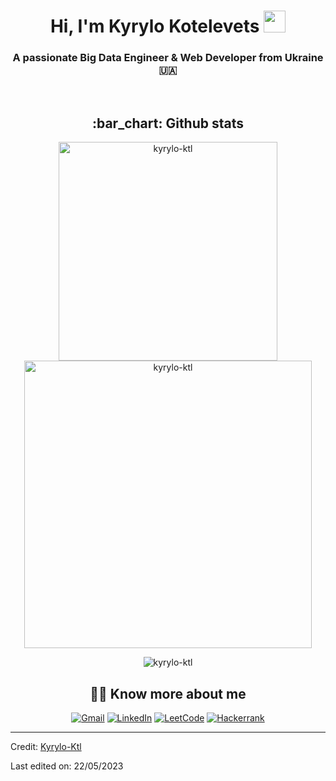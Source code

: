 <h1 align="center"><b>Hi, I'm Kyrylo Kotelevets </b><img src="https://media.giphy.com/media/hvRJCLFzcasrR4ia7z/giphy.gif" width="35"></h1>

<h3 align="center">A passionate Big Data Engineer & Web Developer from Ukraine 🇺🇦</h3>
<br/>



<h2 align="center">:bar_chart: Github stats</h2>
 
<p align="center">
  <img align="center" src="https://github-readme-stats.vercel.app/api/top-langs?username=kyrylo-ktl&show_icons=true&locale=en&layout=compact&hide=jupyter%20notebook" alt="kyrylo-ktl" width="350"/>
  <img align="center" src="https://github-readme-stats.vercel.app/api?username=kyrylo-ktl&show_icons=true&locale=en&layout=compact" alt="kyrylo-ktl" width="460"/>
</p>

<p align="center">
  <img align="center" src="https://streak-stats.demolab.com?user=kyrylo-ktl&exclude_days=Sun%2CSat&card_width=500" alt="kyrylo-ktl"/>
</p>



<h2 align="center">🙋‍♂️ Know more about me</h2>
 
<p align="center">
  <a href="mailto:kyrylo.ktl@gmail.com"><img alt="Gmail" title="Gmail" src="https://img.shields.io/badge/Gmail-D14836?style=for-the-badge&logo=gmail&logoColor=white"/></a>
  <a href="https://www.linkedin.com/in/kyrylo-ktl/"><img alt="LinkedIn" title="LinkedIn" src="https://img.shields.io/badge/-LinkedIn-0077B5?style=for-the-badge&logo=linkedin&logoColor=white"/></a>
  <a href="https://leetcode.com/Kyrylo-Ktl/"><img alt="LeetCode" title="LeetCode" src="https://img.shields.io/badge/-LeetCode-FFA116?style=for-the-badge&logo=LeetCode&logoColor=black"/></a>
  <a href="https://lhackerrank.com/kyrylo_ktl"><img alt="Hackerrank" title="Hackerrank" src="https://img.shields.io/badge/-Hackerrank-2EC866?style=for-the-badge&logo=HackerRank&logoColor=white"/></a>
</p>

-----
Credit: [Kyrylo-Ktl](https://github.com/Kyrylo-Ktl)

Last edited on: 22/05/2023
